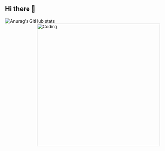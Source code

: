 ## Hi there 👋

![Anurag's GitHub stats](https://github-readme-stats.vercel.app/api?username=Almond1400&show_icons=true&theme=transparent)
<img align="right" alt="Coding" width="400" src="https://cdn.discordapp.com/attachments/1221911728464466030/1282993388102352989/IMG_20240910_121701.jpg?ex=66e16034&is=66e00eb4&hm=708595518d2a1ad7ea37f91d81e7abca7b044a3c6c1b9dbd8d32b6dee9102b3d&">

